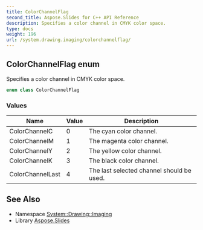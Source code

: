 ```yaml
---
title: ColorChannelFlag
second_title: Aspose.Slides for C++ API Reference
description: Specifies a color channel in CMYK color space.
type: docs
weight: 196
url: /system.drawing.imaging/colorchannelflag/
---
```

## ColorChannelFlag enum


Specifies a color channel in CMYK color space.

```cpp
enum class ColorChannelFlag
```

### Values

| Name | Value | Description |
| --- | --- | --- |
| ColorChannelC | 0 | The cyan color channel. |
| ColorChannelM | 1 | The magenta color channel. |
| ColorChannelY | 2 | The yellow color channel. |
| ColorChannelK | 3 | The black color channel. |
| ColorChannelLast | 4 | The last selected channel should be used. |

## See Also

* Namespace [System::Drawing::Imaging](../)
* Library [Aspose.Slides](../../)